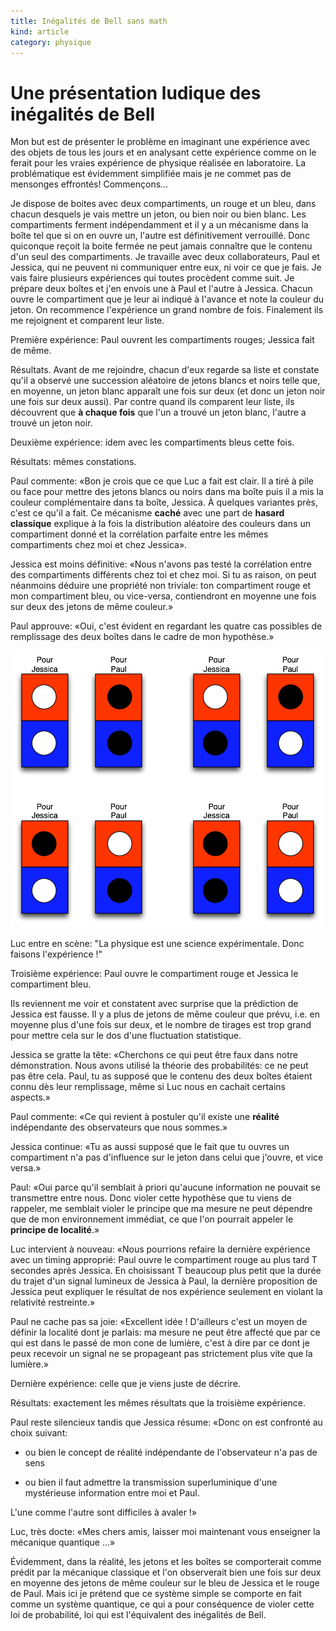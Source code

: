 ```yaml
---
title: Inégalités de Bell sans math
kind: article
category: physique
---
```


# Une présentation ludique des inégalités de Bell

Mon but est de présenter le problème en imaginant une expérience avec des objets de tous les jours et en analysant cette expérience comme on le ferait pour les vraies expérience de physique réalisée en laboratoire. La problématique est évidemment simplifiée mais je ne commet pas de mensonges effrontés! Commençons…

Je dispose de boites avec deux compartiments, un rouge et un bleu, dans
chacun desquels je vais mettre un jeton, ou bien noir ou bien blanc. Les
compartiments ferment indépendamment et il y a un mécanisme dans la boîte
tel que si on en ouvre un, l'autre est définitivement verrouillé. Donc
quiconque reçoit la boite fermée ne peut jamais connaître que le
contenu d'un seul des compartiments. Je travaille avec deux
collaborateurs, Paul et Jessica, qui ne peuvent ni communiquer entre
eux, ni voir ce que je fais. Je vais faire plusieurs expériences qui
toutes procèdent comme suit. Je prépare deux boîtes et j'en envois une à
Paul et l'autre à Jessica. Chacun ouvre le compartiment que je leur ai
indiqué à l'avance et note la couleur du jeton. On recommence
l'expérience un grand nombre de fois. Finalement ils me rejoignent et
comparent leur liste.

Première expérience: Paul ouvrent les compartiments rouges; Jessica fait de même.

Résultats. Avant de me rejoindre, chacun d'eux regarde sa liste et
constate qu'il a observé une succession aléatoire de jetons blancs et
noirs telle que, en moyenne, un jeton blanc apparaît une fois sur deux
(et donc un jeton noir une fois sur deux aussi). Par contre quand ils
comparent leur liste, ils découvrent que **à chaque fois** que l'un a
trouvé un jeton blanc, l'autre a trouvé un jeton noir.

Deuxième expérience: idem avec les compartiments bleus cette fois.

Résultats: mêmes constations.

Paul commente: «Bon je crois que ce que Luc a fait est clair. Il a tiré
à pile ou face pour mettre des jetons blancs ou noirs dans ma boîte puis
il a mis la couleur complémentaire dans ta boîte, Jessica. À quelques
variantes près, c'est ce qu'il a fait. Ce mécanisme **caché** avec une
part de **hasard classique** explique à la fois la distribution
aléatoire des couleurs dans un compartiment donné et la corrélation
parfaite entre les mêmes compartiments chez moi et chez Jessica».

Jessica est moins définitive: «Nous n'avons pas testé la corrélation
entre des compartiments différents chez toi et chez moi. Si tu as
raison, on peut néanmoins déduire une propriété non triviale: ton
compartiment rouge et mon compartiment bleu, ou vice-versa, contiendront
en moyenne une fois sur deux des jetons de même couleur.»

Paul approuve: «Oui, c'est évident en regardant les quatre cas
possibles de remplissage des deux boîtes dans le cadre de mon
hypothèse.»

![Tous les arrangements de jetons possibles](/bell-inequalities-no-math/all-arrangements-img.png)

Luc entre en scène: "La physique est une science expérimentale. Donc
faisons l'expérience !"

Troisième expérience: Paul ouvre le compartiment rouge et Jessica le
compartiment bleu.

Ils reviennent me voir et constatent avec surprise que la prédiction de
Jessica est fausse. Il y a plus de jetons de même couleur que prévu,
i.e. en moyenne plus d'une fois sur deux, et le nombre de tirages est
trop grand pour mettre cela sur le dos d'une fluctuation statistique.

Jessica se gratte la tête: «Cherchons ce qui peut être faux dans notre
démonstration. Nous avons utilisé la théorie des probabilités: ce ne
peut pas être cela. Paul, tu as supposé que le contenu des deux boîtes
étaient connu dès leur remplissage, même si Luc nous en cachait certains
aspects.»

Paul commente: «Ce qui revient à postuler qu'il existe une **réalité**
indépendante des observateurs que nous sommes.»

Jessica continue: «Tu as aussi supposé que le fait que tu ouvres un
compartiment n'a pas d'influence sur le jeton dans celui que j'ouvre, et
vice versa.»

Paul: «Oui parce qu'il semblait à priori qu'aucune information ne
pouvait se transmettre entre nous. Donc violer cette hypothèse que tu
viens de rappeler, me semblait violer le principe que ma mesure ne peut
dépendre que de mon environnement immédiat, ce que l'on pourrait appeler
le **principe de localité**.»

Luc intervient à nouveau: «Nous pourrions refaire la dernière expérience
avec un timing approprié: Paul ouvre le compartiment rouge au plus tard
T secondes après Jessica. En choisissant T beaucoup plus petit que la
durée du trajet d'un signal lumineux de Jessica à Paul, la dernière
proposition de Jessica peut expliquer le résultat de nos expérience
seulement en violant la relativité restreinte.»

Paul ne cache pas sa joie: «Excellent idée ! D'ailleurs c'est un moyen
de définir la localité dont je parlais: ma mesure ne peut être affecté
que par ce qui est dans le passé de mon cone de lumière, c'est à dire
par ce dont je peux recevoir un signal ne se propageant pas strictement
plus vite que la lumière.»

Dernière expérience: celle que je viens juste de décrire.

Résultats: exactement les mêmes résultats que la troisième expérience.

Paul reste silencieux tandis que Jessica résume: «Donc on est confronté
au choix suivant:

- ou bien le concept de réalité indépendante de l'observateur n'a pas de
sens

- ou bien il faut admettre la transmission superluminique d'une
mystérieuse information entre moi et Paul.

L'une comme l'autre sont difficiles à avaler !»

Luc, très docte: «Mes chers amis, laisser moi maintenant vous enseigner
la mécanique quantique …»

Évidemment, dans la réalité, les jetons et les boîtes se comporterait comme prédit par la mécanique classique et l'on observerait bien une fois sur deux en moyenne des jetons de même couleur sur le bleu de Jessica et le rouge de Paul. Mais ici je prétend que ce système simple se comporte en fait comme un système quantique, ce qui a pour conséquence de violer cette loi de probabilité, loi qui est l'équivalent des inégalités de Bell.

